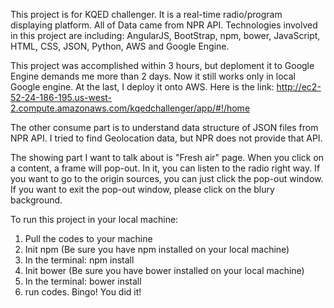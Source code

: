 This project is for KQED challenger. It is a real-time radio/program displaying platform. 
 All of Data came from NPR API. Technologies involved in this project are 
including: AngularJS, BootStrap, npm, bower, JavaScript, HTML, CSS, JSON,
Python, AWS and Google Engine. 
 
This project was accomplished within 3 hours, but deploment it to Google Engine 
demands me more than 2 days. Now it still works only in local Google engine. 
At the last, I deploy it onto AWS. Here is the link: 
http://ec2-52-24-186-195.us-west-2.compute.amazonaws.com/kqedchallenger/app/#!/home

The other consume part is to understand data structure of JSON files from NPR API. 
I tried to find Geolocation data, but NPR does not provide that API.  

The showing part I want to talk about is "Fresh air" page. When you click on a content, 
a frame will pop-out. In it, you can listen to the radio right way. If you want to
 go to the origin sources, you can just click the pop-out window. If you want to exit
 the pop-out window, please click on the blury background.

To run this project in your local machine: 

1. Pull the codes to your machine
2. Init npm (Be sure you have npm installed on your local machine)
3. In the terminal: npm install
4. Init bower (Be sure you have bower installed on your local machine)
5. In the terminal: bower install 
6. run codes. Bingo! You did it!
